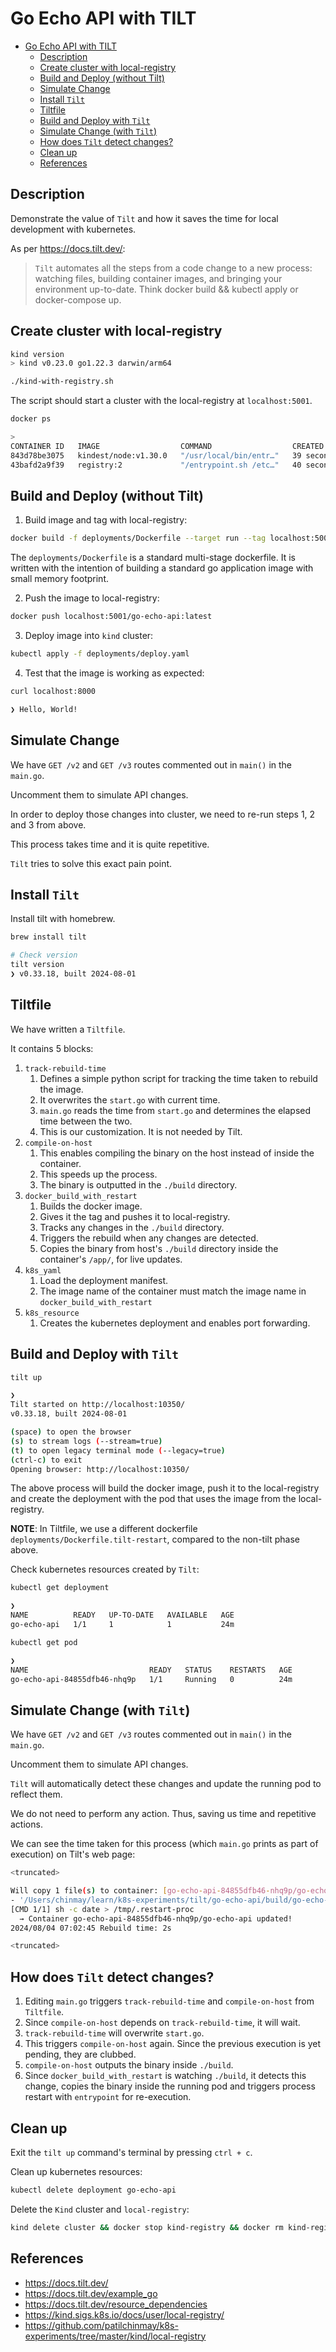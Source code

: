 # Go Echo API with TILT

- [Go Echo API with TILT](#go-echo-api-with-tilt)
  - [Description](#description)
  - [Create cluster with local-registry](#create-cluster-with-local-registry)
  - [Build and Deploy (without Tilt)](#build-and-deploy-without-tilt)
  - [Simulate Change](#simulate-change)
  - [Install `Tilt`](#install-tilt)
  - [Tiltfile](#tiltfile)
  - [Build and Deploy with `Tilt`](#build-and-deploy-with-tilt)
  - [Simulate Change (with `Tilt`)](#simulate-change-with-tilt)
  - [How does `Tilt` detect changes?](#how-does-tilt-detect-changes)
  - [Clean up](#clean-up)
  - [References](#references)

## Description

Demonstrate the value of `Tilt` and how it saves the time for local development with kubernetes.

As per https://docs.tilt.dev/:

> `Tilt` automates all the steps from a code change to a new process: watching files, building container images, and bringing your environment up-to-date. Think docker build && kubectl apply or docker-compose up.


## Create cluster with local-registry

```bash
kind version
> kind v0.23.0 go1.22.3 darwin/arm64

./kind-with-registry.sh
```

The script should start a cluster with the local-registry at `localhost:5001`.

```bash
docker ps

>
CONTAINER ID   IMAGE                  COMMAND                  CREATED          STATUS          PORTS                                                 NAMES
843d78be3075   kindest/node:v1.30.0   "/usr/local/bin/entr…"   39 seconds ago   Up 38 seconds   0.0.0.0:30000->30000/tcp, 127.0.0.1:51090->6443/tcp   kind-control-plane
43bafd2a9f39   registry:2             "/entrypoint.sh /etc…"   40 seconds ago   Up 39 seconds   127.0.0.1:5001->5000/tcp                              kind-registry
```

## Build and Deploy (without Tilt)

1. Build image and tag with local-registry:

```bash
docker build -f deployments/Dockerfile --target run --tag localhost:5001/go-echo-api:latest .
```

The `deployments/Dockerfile` is a standard multi-stage dockerfile. It is written with the intention of building a standard go application image with small memory footprint.

2. Push the image to local-registry:

```bash
docker push localhost:5001/go-echo-api:latest
```

3. Deploy image into `kind` cluster:

```bash
kubectl apply -f deployments/deploy.yaml
```

4. Test that the image is working as expected:

```bash
curl localhost:8000

❯ Hello, World!
```

## Simulate Change

We have `GET /v2` and `GET /v3` routes commented out in `main()` in the `main.go`.

Uncomment them to simulate API changes.

In order to deploy those changes into cluster, we need to re-run steps 1, 2 and 3 from above.

This process takes time and it is quite repetitive.

`Tilt` tries to solve this exact pain point.

## Install `Tilt`

Install tilt with homebrew.
```bash
brew install tilt

# Check version
tilt version
❯ v0.33.18, built 2024-08-01
```

## Tiltfile

We have written a `Tiltfile`.

It contains 5 blocks:

1. `track-rebuild-time`
   1. Defines a simple python script for tracking the time taken to rebuild the image.
   2. It overwrites the `start.go` with current time.
   3. `main.go` reads the time from `start.go` and determines the elapsed time between the two.
   4. This is our customization. It is not needed by Tilt.
2. `compile-on-host`
   1. This enables compiling the binary on the host instead of inside the container.
   2. This speeds up the process.
   3. The binary is outputted in the `./build` directory.
3. `docker_build_with_restart`
   1. Builds the docker image.
   2. Gives it the tag and pushes it to local-registry.
   3. Tracks any changes in the `./build` directory.
   4. Triggers the rebuild when any changes are detected.
   5. Copies the binary from host's `./build` directory inside the container's `/app/`, for live updates.
4. `k8s_yaml`
   1. Load the deployment manifest.
   2. The image name of the container must match the image name in `docker_build_with_restart`
5. `k8s_resource`
   1. Creates the kubernetes deployment and enables port forwarding.

## Build and Deploy with `Tilt`

```bash
tilt up

❯ 
Tilt started on http://localhost:10350/
v0.33.18, built 2024-08-01

(space) to open the browser
(s) to stream logs (--stream=true)
(t) to open legacy terminal mode (--legacy=true)
(ctrl-c) to exit
Opening browser: http://localhost:10350/
```

The above process will build the docker image, push it to the local-registry and create the deployment with the pod that uses the image from the local-registry. 

**NOTE**:
In Tiltfile, we use a different dockerfile `deployments/Dockerfile.tilt-restart`, compared to the non-tilt phase above.

Check kubernetes resources created by `Tilt`:

```bash
kubectl get deployment

❯ 
NAME          READY   UP-TO-DATE   AVAILABLE   AGE
go-echo-api   1/1     1            1           24m

kubectl get pod

❯
NAME                           READY   STATUS    RESTARTS   AGE
go-echo-api-84855dfb46-nhq9p   1/1     Running   0          24m
```

## Simulate Change (with `Tilt`)

We have `GET /v2` and `GET /v3` routes commented out in `main()` in the `main.go`.

Uncomment them to simulate API changes.

`Tilt` will automatically detect these changes and update the running pod to reflect them.

We do not need to perform any action. Thus, saving us time and repetitive actions.

We can see the time taken for this process (which `main.go` prints as part of execution) on Tilt's web page:

```bash
<truncated>

Will copy 1 file(s) to container: [go-echo-api-84855dfb46-nhq9p/go-echo-api]
- '/Users/chinmay/learn/k8s-experiments/tilt/go-echo-api/build/go-echo-api' --> '/app/go-echo-api'
[CMD 1/1] sh -c date > /tmp/.restart-proc
  → Container go-echo-api-84855dfb46-nhq9p/go-echo-api updated!
2024/08/04 07:02:45 Rebuild time: 2s

<truncated>
```

## How does `Tilt` detect changes?

1. Editing `main.go` triggers `track-rebuild-time` and `compile-on-host` from `Tiltfile`.
2. Since `compile-on-host` depends on `track-rebuild-time`, it will wait.
3. `track-rebuild-time` will overwrite `start.go`.
4. This triggers `compile-on-host` again. Since the previous execution is yet pending, they are clubbed.
5. `compile-on-host` outputs the binary inside `./build`.
6. Since `docker_build_with_restart` is watching `./build`, it detects this change, copies the binary inside the running pod and triggers process restart with `entrypoint` for re-execution.

## Clean up

Exit the `tilt up` command's terminal by pressing `ctrl + c`.

Clean up kubernetes resources:

```bash
kubectl delete deployment go-echo-api
```

Delete the `Kind` cluster and `local-registry`:

```bash
kind delete cluster && docker stop kind-registry && docker rm kind-registry
```

## References

- https://docs.tilt.dev/
- https://docs.tilt.dev/example_go
- https://docs.tilt.dev/resource_dependencies
- https://kind.sigs.k8s.io/docs/user/local-registry/
- https://github.com/patilchinmay/k8s-experiments/tree/master/kind/local-registry
